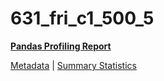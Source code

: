 # 631_fri_c1_500_5

[**Pandas Profiling Report**](https://epistasislab.github.io/penn-ml-benchmarks/profile/631_fri_c1_500_5.html)

[Metadata](metadata.yaml) | [Summary Statistics](summary_stats.tsv)
